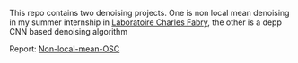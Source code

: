 This repo contains two denoising projects. One is non local mean denoising in my summer internship in [Laboratoire Charles Fabry](https://www.lcf.institutoptique.fr/), the other is a depp CNN based denoising algorithm 

Report: [Non-local-mean-OSC](https://github.com/XiaoyuBIE1994/Non-local-mean-OSC/blob/master/implementation-local-denoising.pdf)
